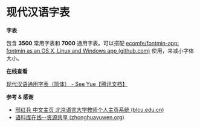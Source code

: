 #  现代汉语字表

**字表**

包含 **3500** 常用字表和 **7000** 通用字表。可以搭配 [ecomfe/fontmin-app: fontmin as an OS X, Linux and Windows app (github.com)](https://github.com/ecomfe/fontmin-app) 使用，来减小字体大小。

**在线查看**

[现代汉语通用字表（简体） - See Yue【腾讯文档】](https://docs.qq.com/s/HsIXd3Eu47gZP0g4bz_XdG) 

**参考 & 感谢**

- [邢红兵 中文主页 北京语言大学教师个人主页系统 (blcu.edu.cn)](https://faculty.blcu.edu.cn/xinghb/zh_CN/article/167473/content/1045.htm) 
- [语料库在线--资源共享 (zhonghuayuwen.org)](http://corpus.zhonghuayuwen.org/Resources.aspx) 


